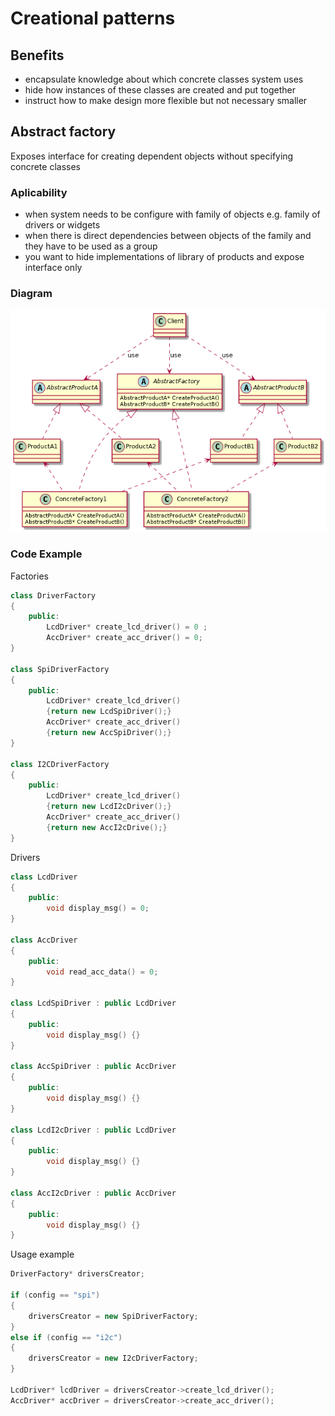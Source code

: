 # Creational patterns
## Benefits
- encapsulate knowledge about which concrete classes system uses
- hide how instances of these classes are created and put together
- instruct how to make design more flexible but not necessary smaller
## Abstract factory
Exposes interface for creating dependent objects without specifying concrete classes
### Aplicability
- when system needs to be configure with family of objects e.g. family of drivers or widgets
- when there is direct dependencies between objects of the family and they have to be used as a group
- you want to hide implementations of library of products and expose interface only
### Diagram
![abstractFactory image](uml/AbstractFactory.png?)
### Code Example
Factories
```cpp
class DriverFactory
{
    public:
        LcdDriver* create_lcd_driver() = 0 ;
        AccDriver* create_acc_driver() = 0;   
}

class SpiDriverFactory
{
    public:
        LcdDriver* create_lcd_driver()
        {return new LcdSpiDriver();}
        AccDriver* create_acc_driver()
        {return new AccSpiDriver();}
}

class I2CDriverFactory
{
    public:
        LcdDriver* create_lcd_driver()
        {return new LcdI2cDriver();}
        AccDriver* create_acc_driver()
        {return new AccI2cDrive();}
}
```
Drivers
```cpp
class LcdDriver
{
    public: 
        void display_msg() = 0;
}

class AccDriver
{
    public:
        void read_acc_data() = 0;
}

class LcdSpiDriver : public LcdDriver
{
    public:
        void display_msg() {}
}

class AccSpiDriver : public AccDriver
{
    public:
        void display_msg() {}
}

class LcdI2cDriver : public LcdDriver
{
    public:
        void display_msg() {}
}

class AccI2cDriver : public AccDriver
{
    public:
        void display_msg() {}
}
```
Usage example
```cpp
DriverFactory* driversCreator;

if (config == "spi")
{
    driversCreator = new SpiDriverFactory; 
}
else if (config == "i2c")
{
    driversCreator = new I2cDriverFactory;
}

LcdDriver* lcdDriver = driversCreator->create_lcd_driver();
AccDriver* accDriver = driversCreator->create_acc_driver();
```








